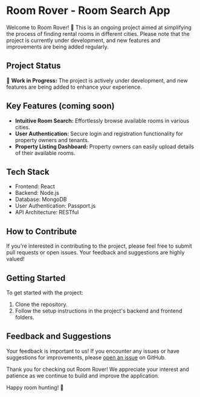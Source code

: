 # Room Rover - Room Search App

Welcome to Room Rover! 🏡 This is an ongoing project aimed at simplifying the process of finding rental rooms in different cities. Please note that the project is currently under development, and new features and improvements are being added regularly.

## Project Status

🚧 **Work in Progress:** The project is actively under development, and new features are being added to enhance your experience.

## Key Features (coming soon)

- **Intuitive Room Search:** Effortlessly browse available rooms in various cities.
- **User Authentication:** Secure login and registration functionality for property owners and tenants.
- **Property Listing Dashboard:** Property owners can easily upload details of their available rooms.

## Tech Stack

- Frontend: React
- Backend: Node.js
- Database: MongoDB
- User Authentication: Passport.js
- API Architecture: RESTful

## How to Contribute

If you're interested in contributing to the project, please feel free to submit pull requests or open issues. Your feedback and suggestions are highly valued!

## Getting Started

To get started with the project:

1. Clone the repository.
2. Follow the setup instructions in the project's backend and frontend folders.

## Feedback and Suggestions

Your feedback is important to us! If you encounter any issues or have suggestions for improvements, please [open an issue](link-to-issues) on GitHub.

Thank you for checking out Room Rover! We appreciate your interest and patience as we continue to build and improve the application.

Happy room hunting! 🌟

